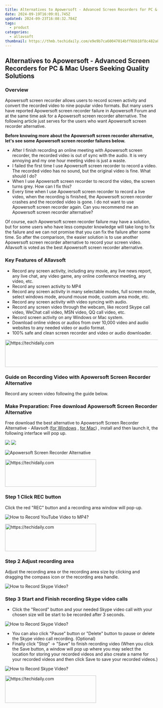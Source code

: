 ```yaml
---
title: Alternatives to Apowersoft - Advanced Screen Recorders for PC & Mac Users Seeking Quality Solutions
date: 2024-09-19T16:09:01.745Z
updated: 2024-09-23T16:08:32.784Z
tags:
  - product
categories:
  - allavsoft
thumbnail: https://thmb.techidaily.com/e9e9b7ca60047014bff6bb18f8c482a86a228fe45f3ba370acbb24c0cc43ac69.jpg
---
```


## Alternatives to Apowersoft - Advanced Screen Recorders for PC & Mac Users Seeking Quality Solutions

### Overview

Apowersoft screen recorder allows users to record screen activity and convert the recorded video to nine popular video formats. But many users have reported Apowersoft screen recorder failure in Apowersoft Forum and at the same time ask for a Apowersoft screen recorder alternative. The following article just serves for the users who want Apowersoft screen recorder alternative.

**Before knowing more about the Apowersoft screen recorder alternative, let's see some Apowersoft screen recorder failures below.**

* After I finish recording an online meeting with Apowersoft screen recorder, the recorded video is out of sync with the audio. It is very annoying and my one hour meeting video is just a waste.
* I failed the first time I use Apowersoft screen recorder to record a video. The recorded video has no sound, but the original video is fine. What should I do?
* When I use Apowersoft screen recorder to record the video, the screen turns grey. How can I fix this?
* Every time when I use Apowersoft screen recorder to record a live video, when the recording is finished, the Apowersoft screen recorder crashes and the recorded video is gone. I do not want to use Apowersoft screen recorder again. Can you recommend me an Apowersoft screen recorder alternative?

Of course, each Apowersoft screen recorder failure may have a solution, but for some users who have less computer knowledge will take long to fix the failure and we can not promise that you can fix the failure after some time. So after the comparison, the easier solution is to use another Apowersoft screen recorder alternative to record your screen video. Allavsoft is voted as the best Apowersoft screen recorder alternative.

### Key Features of Allavsoft

* Record any screen activity, including any movie, any live news report, any live chat, any video game, any online conference meeting, any video, etc.
* Record any screen activity to MP4
* Record any screen activity in many selectable modes, full screen mode, select windows mode, around mouse mode, custom area mode, etc.
* Record any screen activity with video syncing with audio.
* Record any screen video through the webcam, like record Skype call video, WeChat call video, MSN video, QQ call video, etc.
* Record screen activity on any Windows or Mac system.
* Download online videos or audios from over 10,000 video and audio websites to any needed video or audio format.
* 100% safe and clean screen recorder and video or audio downloader.

<!-- affiliate ads begin -->
<a href="https://appsumo.8odi.net/c/5597632/2100534/7443" target="_top" id="2100534">
  <img src="//a.impactradius-go.com/display-ad/7443-2100534" border="0" alt="https://techidaily.com" width="728" height="90"/>
</a>
<img height="0" width="0" src="https://appsumo.8odi.net/i/5597632/2100534/7443" style="position:absolute;visibility:hidden;" border="0" />
<!-- affiliate ads end -->

### Guide on Recording Video with Apowersoft Screen Recorder Alternative

Record any screen video following the guide below.

### Make Preparation: Free download Apowersoft Screen Recorder Alternative

Free download the best alternative to Apowersoft Screen Recorder Alternative - Allavsoft ([for Windows](https://tools.techidaily.com/allavsoft/products/) , [for Mac](https://tools.techidaily.com/allavsoft/products/)) , install and then launch it, the following interface will pop up.

[![](https://www.allavsoft.com/how-to/../images/how-to/free-download-win.jpg)](https://tools.techidaily.com/allavsoft/products/) [![](https://www.allavsoft.com/how-to/../images/how-to/free-download-mac.jpg)](https://tools.techidaily.com/allavsoft/products/)

![Apowersoft Screen Recorder Alternative](https://www.allavsoft.com/how-to/../images/allavsoft/screen-shot-600.jpg)

<!-- affiliate ads begin -->
<a href="https://aligracehair.sjv.io/c/5597632/2016143/19272" target="_top" id="2016143">
  <img src="//a.impactradius-go.com/display-ad/19272-2016143" border="0" alt="https://techidaily.com" width="300" height="90"/>
</a>
<img height="0" width="0" src="https://aligracehair.sjv.io/i/5597632/2016143/19272" style="position:absolute;visibility:hidden;" border="0" />
<!-- affiliate ads end -->

### Step 1 Click REC button

Click the red "REC" button and a recording area window will pop-up.

![How to Record YouTube Video to MP4?](https://www.allavsoft.com/how-to/../images/how-to/record-skype-video-calls/click-rec-to-record-videos.jpg)

<!-- affiliate ads begin -->
<a href="https://aligracehair.sjv.io/c/5597632/2036481/19272" target="_top" id="2036481">
  <img src="//a.impactradius-go.com/display-ad/19272-2036481" border="0" alt="https://techidaily.com" width="300" height="90"/>
</a>
<img height="0" width="0" src="https://aligracehair.sjv.io/i/5597632/2036481/19272" style="position:absolute;visibility:hidden;" border="0" />
<!-- affiliate ads end -->

### Step 2 Adjust recording area

Adjust the recording area or the recording area size by clicking and dragging the compass icon or the recording area handle.

![How to Record Skype Video?](https://www.allavsoft.com/how-to/../images/how-to/record-skype-video-calls/move-adjust-the-recording-frame.jpg)

### Step 3 Start and Finish recording Skype video calls

* Click the "Record" button and your needed Skype video call with your chosen size will be start to be recorded after 3 seconds.

![How to Record Skype Video?](https://www.allavsoft.com/how-to/../images/how-to/record-skype-video-calls/click-REC.jpg)

* You can also click "Pause" button or "Delete" button to pause or delete the Skype video call recording. (Optional)
* Finally click "Stop" -> "Save" to finish recording video (When you click the Save button, a window will pop up where you may select the location for storing your recorded videos and also create a name for your recorded videos and then click Save to save your recorded videos.)

![How to Record Skype Video?](https://www.allavsoft.com/how-to/../images/how-to/record-skype-video-calls/click-stop-save-to-finish-recording.jpg)

<!-- affiliate ads begin -->
<a href="https://laganoo.pxf.io/c/5597632/1484945/16446" target="_top" id="1484945">
  <img src="//a.impactradius-go.com/display-ad/16446-1484945" border="0" alt="https://techidaily.com" width="300" height="90"/>
</a>
<img height="0" width="0" src="https://laganoo.pxf.io/i/5597632/1484945/16446" style="position:absolute;visibility:hidden;" border="0" />
<!-- affiliate ads end -->

<ins class="adsbygoogle"
     style="display:block"
     data-ad-format="autorelaxed"
     data-ad-client="ca-pub-7571918770474297"
     data-ad-slot="1223367746"></ins>

<ins class="adsbygoogle"
     style="display:block"
     data-ad-client="ca-pub-7571918770474297"
     data-ad-slot="8358498916"
     data-ad-format="auto"
     data-full-width-responsive="true"></ins>



